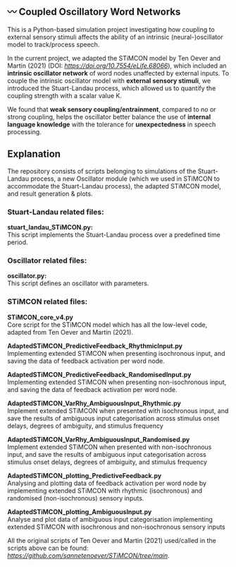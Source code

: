 ## 〰 Coupled Oscillatory Word Networks
This is a Python-based simulation project investigating how coupling to external sensory stimuli affects the ability of an intrinsic (neural-)oscillator model to track/process speech.

In the current project, we adapted the STiMCON model by Ten Oever and Martin (2021) (DOI: <i>https://doi.org/10.7554/eLife.68066</i>), which included an **intrinsic oscillator network** of word nodes unaffected by external inputs. 
To couple the intrinsic oscillator model with **external sensory stimuli**, we introduced the Stuart-Landau process, which allowed us to quantify the coupling strength with a scalar value K. 

We found that **weak sensory coupling/entrainment**, compared to no or strong coupling, helps the oscillator better balance the use of **internal language knowledge** with the tolerance for **unexpectedness** in speech processing.

## Explanation
The repository consists of scripts belonging to simulations of the Stuart-Landau process, a new Oscillator module (which we used in STiMCON to accommodate the Stuart-Landau process), the adapted STiMCON model, and result generation & plots. 

### Stuart-Landau related files:
<b>stuart_landau_STiMCON.py:</b>\
This script implements the Stuart-Landau process over a predefined time period.

### Oscillator related files:
<b>oscillator.py:</b>\
This script defines an oscillator with parameters.

### STiMCON related files:

<b>STiMCON_core_v4.py</b>\
Core script for the STiMCON model which has all the low-level code, adapted from Ten Oever and Martin (2021).

<b>AdaptedSTiMCON_PredictiveFeedback_RhythmicInput.py</b>\
Implementing extended STiMCON when presenting isochronous input, and saving the data of feedback activation per word node.

<b>AdaptedSTiMCON_PredictiveFeedback_RandomisedInput.py</b>\
Implementing extended STiMCON when presenting non-isochronous input, and saving the data of feedback activation per word node.

<b>AdaptedSTiMCON_VarRhy_AmbiguousInput_Rhythmic.py</b>\
Implement extended STiMCON when presented with isochronous input, and save the results of ambiguous input categorisation across 
stimulus onset delays, degrees of ambiguity, and stimulus frequency

<b>AdaptedSTiMCON_VarRhy_AmbiguousInput_Randomised.py</b>\
Implement extended STiMCON when presented with non-isochronous input, and save the results of ambiguous input categorisation across 
stimulus onset delays, degrees of ambiguity, and stimulus frequency

<b>AdaptedSTiMCON_plotting_PredictiveFeedback.py</b>\
Analysing and plotting data of feedback activation per word node by implementing extended STiMCON with rhythmic (isochronous) and randomised (non-isochronous) sensory inputs.

<b>AdaptedSTiMCON_plotting_AmbiguousInput.py</b>\
Analyse and plot data of ambiguous input categorisation implementing extended STiMCON with isochronous and non-isochronous sensory inputs

All the original scripts of Ten Oever and Martin (2021) used/called in the scripts above can be found: <i>https://github.com/sannetenoever/STiMCON/tree/main</i>.
